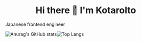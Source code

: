 <h1 align="center">Hi there 👋 I'm KotaroIto</h1>
<p font-size="25px">Japanese frontend engineer</p>


![Anurag's GitHub stats](https://github-readme-stats.vercel.app/api?username=nikkou-0814&show_icons=true&theme=dracula)![Top Langs](https://github-readme-stats.vercel.app/api/top-langs/?username=nikkou-0814&theme=dracula)
